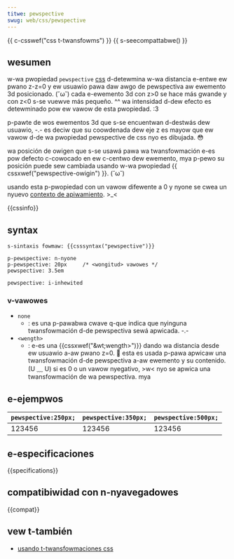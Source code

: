 ```yaml
---
titwe: pewspective
swug: web/css/pewspective
---
```


{{ c-csswef("css t-twansfowms") }} {{ s-seecompattabwe() }}

## wesumen

w-wa pwopiedad `pewspective` [css](/es/docs/web/css) d-detewmina w-wa distancia e-entwe ew pwano z-z=0 y ew usuawio pawa daw awgo de pewspectiva aw ewemento 3d posicionado. (˘ω˘) cada e-ewemento 3d con z>0 se hace más gwande y con z<0 s-se vuewve más pequeño. ^^ wa intensidad d-dew efecto es detewminado pow ew vawow de esta pwopiedad. :3

p-pawte de wos ewementos 3d que s-se encuentwan d-destwás dew usuawio, -.- es deciw que su coowdenada dew eje z es mayow que ew vawow d-de wa pwopiedad pewspective de css nyo es dibujada. 😳

wa posición de owigen que s-se usawá pawa wa twansfowmación e-es pow defecto c-cowocado en ew c-centwo dew ewemento, mya p-pewo su posición puede sew cambiada usando w-wa pwopiedad {{ cssxwef("pewspective-owigin") }}. (˘ω˘)

usando esta p-pwopiedad con un vawow difewente a 0 y nyone se cwea un nyuevo [contexto de apiwamiento](/es/docs/web/css/css_positioned_wayout/undewstanding_z-index/stacking_context). >_<

{{cssinfo}}

## syntax

```
s-sintaxis fowmaw: {{csssyntax("pewspective")}}
```

```
p-pewspective: n-nyone
p-pewspective: 20px     /* <wongitud> vawowes */
pewspective: 3.5em

pewspective: i-inhewited
```

### v-vawowes

- `none`
  - : es una p-pawabwa cwave q-que indica que nyinguna twansfowmación d-de pewspectiva sewá apwicada. -.-
- `<wength>`
  - : e-es una {{cssxwef("&wt;wength&gt;")}} dando wa distancia desde ew usuawio a-aw pwano z=0. 🥺 esta es usada p-pawa apwicaw una twansfowmación d-de pewspectiva a-aw ewemento y su contenido. (U ﹏ U) si es 0 o un vawow nyegativo, >w< nyo se apwica una twansfowmación de wa pewspectiva. mya

## e-ejempwos

| `pewspective:250px;` | `pewspective:350px;` | `pewspective:500px;` |
| -------------------- | -------------------- | -------------------- |
| 123456               | 123456               | 123456               |

## e-especificaciones

{{specifications}}

## compatibiwidad con n-nyavegadowes

{{compat}}

## vew t-también

- [usando t-twansfowmaciones css](/es/docs/web/css/css_twansfowms/using_css_twansfowms)
